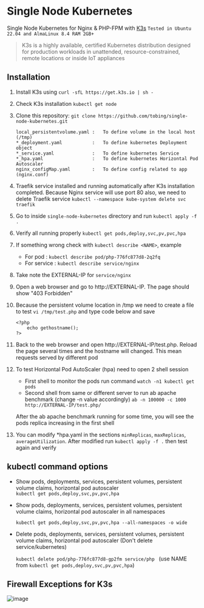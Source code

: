 # Single Node Kubernetes
Single Node Kubernetes for Nginx & PHP-FPM with [K3s](https://k3s.io/)  ```Tested in Ubuntu 22.04 and AlmaLinux 8.4 RAM 2GB+```
> K3s is a highly available, certified Kubernetes distribution designed for production workloads in unattended, resource-constrained, remote locations or inside IoT appliances

## Installation

1. Install K3s using ```curl -sfL https://get.k3s.io | sh - ```

2. Check K3s installation ```kubectl get node```

3. Clone this repository: ```git clone https://github.com/tobing/single-node-kubernetes.git ``` 
    ```
    local_persistentvolume.yaml :   To define volume in the local host (/tmp)
    *_deployment.yaml           :   To define kubernetes Deployment object
    *_service.yaml              :   To define kubernetes Service
    *_hpa.yaml                  :   To define kubernetes Horizontal Pod Autoscaler
    nginx_configMap.yaml        :   To define config related to app (nginx.conf)
    ```

4. Traefik service installed and running automatically after K3s installation completed. Because Nginx service will use port 80 also, we need to delete Traefik service ```kubectl --namespace kube-system delete svc traefik```

5. Go to inside ```single-node-kubernetes``` directory and run ```kubectl apply -f .```

6. Verify all running properly ```kubectl get pods,deploy,svc,pv,pvc,hpa```

7. If something wrong check with ```kubectl describe <NAME>```, example
    - For pod       :   ```kubectl describe pod/php-776fc877d8-2q2fq```
    - For service   :   ```kubectl describe service/nginx```  
    
8. Take note the EXTERNAL-IP for ```service/nginx```

9. Open a web browser and go to http://EXTERNAL-IP. The page should show "403 Forbidden"

10. Because the persistent volume location in /tmp we need to create a file to test ```vi /tmp/test.php``` and type code below and save
    ```
    <?php
        echo gethostname();
    ?>
    ```
    
11. Back to the web browser and open http://EXTERNAL-IP/test.php. Reload the page several times and the hostname will changed. This mean requests served by different pod

12. To test Horizontal Pod AutoScaler (hpa) need to open 2 shell session
    - First shell to monitor the pods run command ```watch -n1 kubectl get pods```
    - Second shell from same or different server to run ab apache benchmark (change -n value accordingly)
        ```ab -n 100000 -c 1000 http://EXTERNAL-IP/test.php/```
        
    After the ab apache benchmark running for some time, you will see the pods replica increasing in the first shell

13. You can modify *hpa.yaml in the sections ```minReplicas```, ```maxReplicas```, ```averageUtilization```. After modified run ```kubectl apply -f .``` then test again and verify

## kubectl command options

- Show pods, deployments, services, persistent volumes, persistent volume claims, horizontal pod autoscaler  
    ```kubectl get pods,deploy,svc,pv,pvc,hpa```
- Show pods, deployments, services, persistent volumes, persistent volume claims, horizontal pod autoscaler in all namespaces
 
    ```kubectl get pods,deploy,svc,pv,pvc,hpa --all-namespaces -o wide```
- Delete pods, deployments, services, persistent volumes, persistent volume claims, horizontal pod autoscaler (Don't delete service/kubernetes)

    ```kubectl delete pod/php-776fc877d8-gp2fm service/php ``` (use NAME from ```kubectl get pods,deploy,svc,pv,pvc,hpa```)


## Firewall Exceptions for K3s

![image](https://user-images.githubusercontent.com/16585545/211191995-c511e9ce-33e5-4af7-a5f5-56dea769f172.png)

